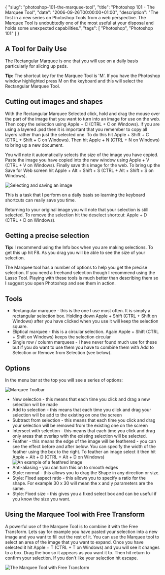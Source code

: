 {
  "slug": "photoshop-101-the-marquee-tool",
  "title": "Photoshop 101 - The Marquee Tool",
  "date": "2006-09-26T00:00:00+01:00",
  "description": "The first in a new series on Photoshop Tools from a web perspective. The Marquee Tool is undoubtedly one of the most useful at your disposal and holds some unexpected capabilities.",
  "tags": [
    "Photoshop",
    "Photoshop 101"
  ]
}

## A Tool for Daily Use

The Rectangular Marquee is one that you will use on a daily basis particularly for slicing up psds.

**Tip:** The shortcut key for the Marquee Tool is 'M'. If you have the Photoshop window highlighted press M on the keyboard and this will select the Rectangular Marquee Tool.

## Cutting out images and shapes

With the Rectangular Marquee Selected click, hold and drag the mouse over the part of the image that you want to turn into an image for use on the web. Then copy the selection using Apple + C (CTRL + C on Windows). If you are using a layered .psd then it is important that you remember to copy all layers rather than just the selected one. To do this hit Apple + Shift + C (CTRL + Shift + C on Windows). Then hit Apple + N (CTRL + N on Windows) to bring up a new document.

You will note it automatically selects the size of the image you have copied. Paste the image you have copied into the new window using Apple + V (CTRL + V on Windows). Finally save this image for the web. To bring up the Save for Web screen hit Apple + Alt + Shift + S (CTRL + Alt + Shift + S on Windows).

![Selecting and saving an image][1]

This is a task that I perform on a daily basis so learning the keyboard shortcuts can really save you time.

Returning to your original image you will note that your selection is still selected. To remove the selection hit the deselect shortcut: Apple + D (CTRL + D on Windows).

## Getting a precise selection

**Tip:** I recommend using the Info box when you are making selections. To get this up hit F8. As you drag you will be able to see the size of your selection.

The Marquee tool has a number of options to help you get the precise selection. If you need a freehand selection though I recommend using the Lasso Tool. Playing with these tools is much better than describing them so I suggest you open Photoshop and see them in action.

## Tools

*   Rectangular marquee - this is the one I use most often. It is simply a rectangular selection box. Holding down Apple + Shift (CTRL + Shift on Windows) after you have clicked when you use it will keep the selection square.
*   Eliptical marquee - this is a circular selection. Again Apple + Shift (CTRL + Shift on Windows) keeps the selection circular
*   Single row / column marquees - I have never found much use for these but if you do want to use them you have to combine them with Add to Selection or Remove from Selection (see below).

## Options

In the menu bar at the top you will see a series of options:

![Marquee Toolbar][2]

*   New selection - this means that each time you click and drag a new selection will be made
*   Add to selection - this means that each time you click and drag your selection will be add to the existing on one the screen
*   Subtract from selection - this means that each time you click and drag your selection will be removed from the existing one on the screen
*   Intersect with selection - this means that each time you click and drag only areas that overlap with the existing selection will be selected.
*   Feather - this means the edge of the image will be feathered - you can see the effect before and after below. You can specify the width of the feather using the box to the right. To feather an image select it then hit Apple + Alt + D (CTRL + Alt + D on Windows)  
    ![An example of a feathred image][3]
*   Anti-aliasing - you can turn this on to smooth edges
*   Style: normal - this allows you to drag the Shape in any direction or size.
*   Style: Fixed aspect ratio - this allows you to specify a ratio for the shape. For example 30 x 30 will mean the x and y parameters are the same.
*   Style: Fixed size - this gives you a fixed select box and can be useful if you know the size you want.

## Using the Marquee Tool with Free Transform

A powerful use of the Marquee Tool is to combine it with the Free Transform. Lets say for example you have pasted your selection into a new image and you want to fill out the rest of it. You can use the Marquee tool to select an area of the image that you want to expand. Once you have selected it hit Apple + T (CTRL + T on Windows) and you will see it changes to a box. Drag the box so it appears as you want it to. Then hit return to confirm your selection. If you don't like your selection hit escape.

![The Marquee Tool with Free Transform][4]

 [1]: http://shapeshed.com/images/articles/select_save_image.jpg 
 [2]: http://shapeshed.com/images/articles/marquee_toolbar.png 
 [3]: http://shapeshed.com/images/articles/marquee_feather.jpg 
 [4]: http://shapeshed.com/images/articles/marquee_transform.jpg
